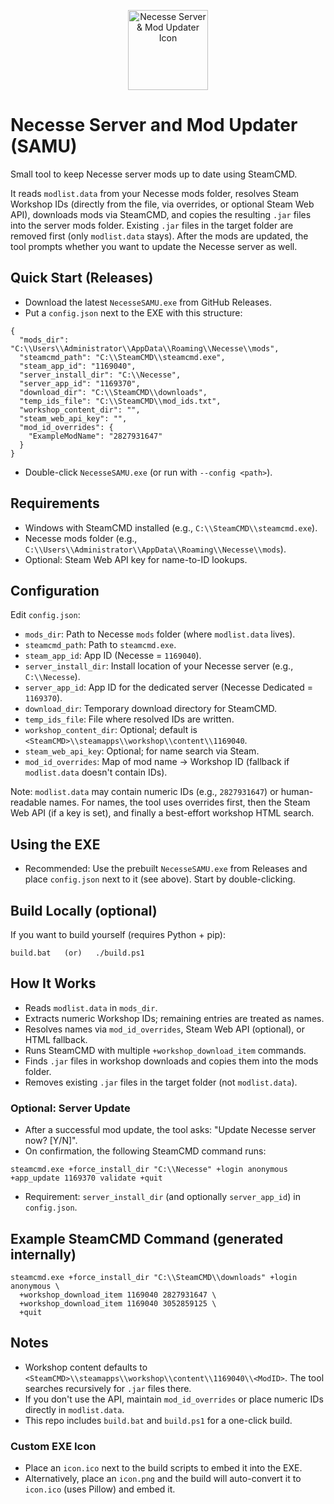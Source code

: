 <p align="center">
  <img src="https://raw.githubusercontent.com/SlifeExE/Necesse-SAMU/main/icon.png" width="128" alt="Necesse Server & Mod Updater Icon">
</p>


# Necesse Server and Mod Updater (SAMU)

Small tool to keep Necesse server mods up to date using SteamCMD.

It reads `modlist.data` from your Necesse mods folder, resolves Steam Workshop IDs (directly from the file, via overrides, or optional Steam Web API), downloads mods via SteamCMD, and copies the resulting `.jar` files into the server mods folder. Existing `.jar` files in the target folder are removed first (only `modlist.data` stays). After the mods are updated, the tool prompts whether you want to update the Necesse server as well.

## Quick Start (Releases)
- Download the latest `NecesseSAMU.exe` from GitHub Releases.
- Put a `config.json` next to the EXE with this structure:

```
{
  "mods_dir": "C:\\Users\\Administrator\\AppData\\Roaming\\Necesse\\mods",
  "steamcmd_path": "C:\\SteamCMD\\steamcmd.exe",
  "steam_app_id": "1169040",
  "server_install_dir": "C:\\Necesse",
  "server_app_id": "1169370",
  "download_dir": "C:\\SteamCMD\\downloads",
  "temp_ids_file": "C:\\SteamCMD\\mod_ids.txt",
  "workshop_content_dir": "",
  "steam_web_api_key": "",
  "mod_id_overrides": {
    "ExampleModName": "2827931647"
  }
}
```

- Double-click `NecesseSAMU.exe` (or run with `--config <path>`).

## Requirements
- Windows with SteamCMD installed (e.g., `C:\\SteamCMD\\steamcmd.exe`).
- Necesse mods folder (e.g., `C:\\Users\\Administrator\\AppData\\Roaming\\Necesse\\mods`).
- Optional: Steam Web API key for name-to-ID lookups.

## Configuration
Edit `config.json`:

- `mods_dir`: Path to Necesse `mods` folder (where `modlist.data` lives).
- `steamcmd_path`: Path to `steamcmd.exe`.
- `steam_app_id`: App ID (Necesse = `1169040`).
- `server_install_dir`: Install location of your Necesse server (e.g., `C:\\Necesse`).
- `server_app_id`: App ID for the dedicated server (Necesse Dedicated = `1169370`).
- `download_dir`: Temporary download directory for SteamCMD.
- `temp_ids_file`: File where resolved IDs are written.
- `workshop_content_dir`: Optional; default is `<SteamCMD>\\steamapps\\workshop\\content\\1169040`.
- `steam_web_api_key`: Optional; for name search via Steam.
- `mod_id_overrides`: Map of mod name -> Workshop ID (fallback if `modlist.data` doesn't contain IDs).

Note: `modlist.data` may contain numeric IDs (e.g., `2827931647`) or human-readable names. For names, the tool uses overrides first, then the Steam Web API (if a key is set), and finally a best-effort workshop HTML search.

## Using the EXE
- Recommended: Use the prebuilt `NecesseSAMU.exe` from Releases and place `config.json` next to it (see above). Start by double-clicking.

## Build Locally (optional)
If you want to build yourself (requires Python + pip):

```
build.bat   (or)   ./build.ps1
```

## How It Works
- Reads `modlist.data` in `mods_dir`.
- Extracts numeric Workshop IDs; remaining entries are treated as names.
- Resolves names via `mod_id_overrides`, Steam Web API (optional), or HTML fallback.
- Runs SteamCMD with multiple `+workshop_download_item` commands.
- Finds `.jar` files in workshop downloads and copies them into the mods folder.
- Removes existing `.jar` files in the target folder (not `modlist.data`).

### Optional: Server Update
- After a successful mod update, the tool asks: "Update Necesse server now? [Y/N]".
- On confirmation, the following SteamCMD command runs:

```
steamcmd.exe +force_install_dir "C:\\Necesse" +login anonymous +app_update 1169370 validate +quit
```

- Requirement: `server_install_dir` (and optionally `server_app_id`) in `config.json`.

## Example SteamCMD Command (generated internally)

```
steamcmd.exe +force_install_dir "C:\\SteamCMD\\downloads" +login anonymous \
  +workshop_download_item 1169040 2827931647 \
  +workshop_download_item 1169040 3052859125 \
  +quit
```

## Notes
- Workshop content defaults to `<SteamCMD>\\steamapps\\workshop\\content\\1169040\\<ModID>`. The tool searches recursively for `.jar` files there.
- If you don't use the API, maintain `mod_id_overrides` or place numeric IDs directly in `modlist.data`.
- This repo includes `build.bat` and `build.ps1` for a one-click build.

### Custom EXE Icon
- Place an `icon.ico` next to the build scripts to embed it into the EXE.
- Alternatively, place an `icon.png` and the build will auto-convert it to `icon.ico` (uses Pillow) and embed it.
